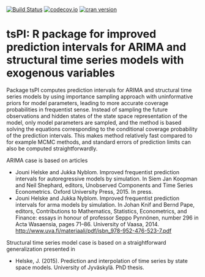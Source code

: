 [![Build Status](https://travis-ci.org/helske/tsPI.png?branch=master)](https://travis-ci.org/helske/tsPI)
[![codecov.io](http://codecov.io/github/helske/tsPI/coverage.svg?branch=master)](http://codecov.io/github/helske/tsPI?branch=master)
[![cran version](http://www.r-pkg.org/badges/version/tsPI)](http://cran.r-project.org/package=tsPI)

# tsPI: R package for improved prediction intervals for ARIMA and structural time series models with exogenous variables

Package tsPI computes prediction intervals for ARIMA and structural time series models by using importance sampling approach with uninformative priors for model parameters, leading to more accurate coverage probabilities in frequentist sense. Instead of sampling the future observations and hidden states of the state space representation of the model, only model parameters are sampled, and the method is based solving the equations corresponding to the conditional coverage probability of the prediction intervals. This makes method relatively fast compared to for example MCMC methods, and standard errors of prediction limits can also be computed straightforwardly.

ARIMA case is based on articles 

- Jouni Helske and Jukka Nyblom. Improved frequentist prediction intervals for autoregressive models by simulation. In Siem Jan Koopman and Neil Shephard, editors, Unobserved Components and Time Series Econometrics. Oxford University Press, 2015. In press.
- Jouni Helske and Jukka Nyblom. Improved frequentist prediction intervals for arma models by simulation. In Johan Knif and Bernd Pape, editors, Contributions to Mathematics, Statistics, Econometrics, and Finance: essays in honour of professor Seppo Pynnönen, number 296 in Acta Wasaensia, pages 71–86. University of Vaasa, 2014. http://www.uva.fi/materiaali/pdf/isbn_978-952-476-523-7.pdf

Structural time series model case is based on a straightforward generalization presented in 
- Helske, J. (2015). Prediction and interpolation of time series by state space models. University of Jyväskylä. PhD thesis.

